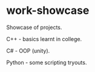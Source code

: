 # work-showcase
Showcase of projects.

C++ - basics learnt in college.

C# - OOP (unity).

Python - some scripting tryouts.
